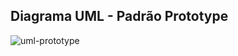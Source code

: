 ## Diagrama UML - Padrão Prototype
![uml-prototype](https://github.com/marcusviniciux1/aaes-prototype/assets/63192965/c2c0b64e-f2b5-4abe-8839-cf6225e8ba32)
